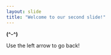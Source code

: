 ```yaml
---
layout: slide
title: "Welcome to our second slide!"
---
```

**(^-^)**

Use the left arrow to go back!
